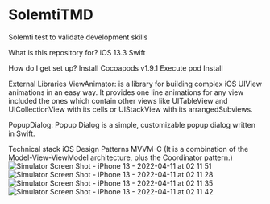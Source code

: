 # SolemtiTMD
Solemti test to validate development skills

What is this repository for?
iOS 13.3
Swift

How do I get set up?
Install Cocoapods v1.9.1
Execute pod Install

External Libraries
ViewAnimator: is a library for building complex iOS UIView animations in an easy way. It provides one line animations for any view included the ones which contain other views like UITableView and UICollectionView with its cells or UIStackView with its arrangedSubviews.

PopupDialog: Popup Dialog is a simple, customizable popup dialog written in Swift.

Technical stack
iOS Design Patterns MVVM-C (It is a combination of the Model-View-ViewModel architecture, plus the Coordinator pattern.)
![Simulator Screen Shot - iPhone 13 - 2022-04-11 at 02 11 51](https://user-images.githubusercontent.com/93277564/162684520-0ed679ae-43e1-4019-aa98-2b7f8feca4d4.png)
![Simulator Screen Shot - iPhone 13 - 2022-04-11 at 02 11 28](https://user-images.githubusercontent.com/93277564/162684530-ab76def8-c8b6-4eca-8400-c923dcb36903.png)
![Simulator Screen Shot - iPhone 13 - 2022-04-11 at 02 11 35](https://user-images.githubusercontent.com/93277564/162684536-170cff1c-1281-4bed-9ad5-c809f0694c39.png)
![Simulator Screen Shot - iPhone 13 - 2022-04-11 at 02 11 42](https://user-images.githubusercontent.com/93277564/162684547-13ae9825-2aa6-4084-8c0b-e355a3aafb48.png)
